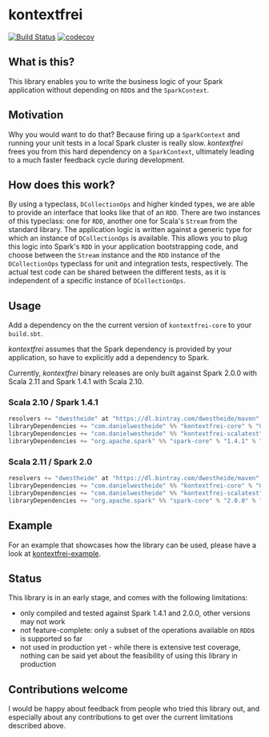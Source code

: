 # kontextfrei
[![Build Status](https://travis-ci.org/dwestheide/kontextfrei.svg?branch=master)](https://travis-ci.org/dwestheide/kontextfrei)
[![codecov](https://codecov.io/gh/dwestheide/kontextfrei/branch/master/graph/badge.svg)](https://codecov.io/gh/dwestheide/kontextfrei)

## What is this?

This library enables you to write the business logic of your Spark application without depending on
`RDD`s and the `SparkContext`.

## Motivation

Why you would want to do that? Because firing up a `SparkContext`
and running your unit tests in a local Spark cluster is really slow. _kontextfrei_ frees you from
this hard dependency on a `SparkContext`, ultimately leading to a much faster feedback cycle during
development.

## How does this work?

By using a typeclass, `DCollectionOps` and higher kinded types, we are able to provide an interface
that looks like that of an `RDD`. There are two instances of this typeclass: one for `RDD`, another
one for Scala's `Stream` from the standard library. The application logic is written against a
generic type for which an instance of `DCollectionOps` is available. This allows you to plug this
logic into Spark's `RDD` in your application bootstrapping code, and choose between the `Stream`
instance and the `RDD` instance of the `DCollectionOps` typeclass for unit and integration tests,
respectively. The actual test code can be shared between the different tests, as it is independent
of a specific instance of `DCollectionOps`.

## Usage

Add a dependency on the the current version of `kontextfrei-core` to your `build.sbt`.

_kontextfrei_ assumes that the Spark dependency is provided by your application, so have to explicitly add a dependency to Spark.

Currently, _kontextfrei_ binary releases are only built against Spark 2.0.0 with Scala 2.11 and Spark 1.4.1 with Scala 2.10.

### Scala 2.10 / Spark 1.4.1

```scala
resolvers += "dwestheide" at "https://dl.bintray.com/dwestheide/maven"
libraryDependencies += "com.danielwestheide" %% "kontextfrei-core" % "0.4.0"
libraryDependencies += "com.danielwestheide" %% "kontextfrei-scalatest" % "0.4.0"
libraryDependencies += "org.apache.spark" %% "spark-core" % "1.4.1" % "provided"
```

### Scala 2.11 / Spark 2.0

```scala
resolvers += "dwestheide" at "https://dl.bintray.com/dwestheide/maven"
libraryDependencies += "com.danielwestheide" %% "kontextfrei-core" % "0.4.0"
libraryDependencies += "com.danielwestheide" %% "kontextfrei-scalatest" % "0.4.0"
libraryDependencies += "org.apache.spark" %% "spark-core" % "2.0.0" % "provided"
```

## Example

For an example that showcases how the library can be used, please have a look at [kontextfrei-example](https://github.com/dwestheide/kontextfrei-example).

## Status

This library is in an early stage, and comes with the following limitations:

* only compiled and tested against Spark 1.4.1 and 2.0.0, other versions may not work
* not feature-complete: only a subset of the operations available on `RDD`s is supported so far
* not used in production yet - while there is extensive test coverage, nothing can be said yet about the feasibility of using this library in production

## Contributions welcome

I would be happy about feedback from people who tried this library out, and especially about any contributions to get over the current limitations described above.
